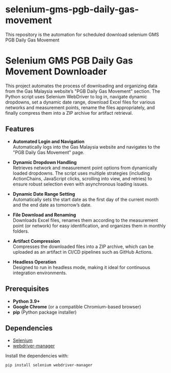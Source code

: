 # selenium-gms-pgb-daily-gas-movement
This repository is the automation for scheduled download selenium GMS PGB Daily Gas Movement

# Selenium GMS PGB Daily Gas Movement Downloader

This project automates the process of downloading and organizing data from the Gas Malaysia website’s "PGB Daily Gas Movement" section. The Python script uses Selenium WebDriver to log in, navigate dynamic dropdowns, set a dynamic date range, download Excel files for various networks and measurement points, rename the files appropriately, and finally compress them into a ZIP archive for artifact retrieval.

## Features

- **Automated Login and Navigation**  
  Automatically logs into the Gas Malaysia website and navigates to the "PGB Daily Gas Movement" page.

- **Dynamic Dropdown Handling**  
  Retrieves network and measurement point options from dynamically loaded dropdowns. The script uses multiple strategies (including ActionChains, JavaScript clicks, scrolling into view, and retries) to ensure robust selection even with asynchronous loading issues.

- **Dynamic Date Range Setting**  
  Automatically sets the start date as the first day of the current month and the end date as tomorrow’s date.

- **File Download and Renaming**  
  Downloads Excel files, renames them according to the measurement point (or network) for easy identification, and organizes them in monthly folders.

- **Artifact Compression**  
  Compresses the downloaded files into a ZIP archive, which can be uploaded as an artifact in CI/CD pipelines such as GitHub Actions.

- **Headless Operation**  
  Designed to run in headless mode, making it ideal for continuous integration environments.

## Prerequisites

- **Python 3.9+**
- **Google Chrome** (or a compatible Chromium-based browser)
- **pip** (Python package installer)

## Dependencies

- [Selenium](https://pypi.org/project/selenium/)
- [webdriver-manager](https://pypi.org/project/webdriver-manager/)

Install the dependencies with:

```bash
pip install selenium webdriver-manager

